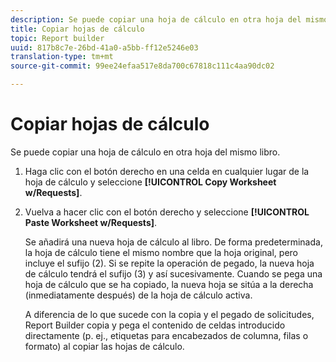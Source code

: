 ```yaml
---
description: Se puede copiar una hoja de cálculo en otra hoja del mismo libro.
title: Copiar hojas de cálculo
topic: Report builder
uuid: 817b8c7e-26bd-41a0-a5bb-ff12e5246e03
translation-type: tm+mt
source-git-commit: 99ee24efaa517e8da700c67818c111c4aa90dc02

---
```



# Copiar hojas de cálculo

Se puede copiar una hoja de cálculo en otra hoja del mismo libro.

1. Haga clic con el botón derecho en una celda en cualquier lugar de la hoja de cálculo y seleccione **[!UICONTROL Copy Worksheet w/Requests]**.
1. Vuelva a hacer clic con el botón derecho y seleccione **[!UICONTROL Paste Worksheet w/Requests]**.

   Se añadirá una nueva hoja de cálculo al libro. De forma predeterminada, la hoja de cálculo tiene el mismo nombre que la hoja original, pero incluye el sufijo (2). Si se repite la operación de pegado, la nueva hoja de cálculo tendrá el sufijo (3) y así sucesivamente. Cuando se pega una hoja de cálculo que se ha copiado, la nueva hoja se sitúa a la derecha (inmediatamente después) de la hoja de cálculo activa.

   A diferencia de lo que sucede con la copia y el pegado de solicitudes, Report Builder copia y pega el contenido de celdas introducido directamente (p. ej., etiquetas para encabezados de columna, filas o formato) al copiar las hojas de cálculo.
